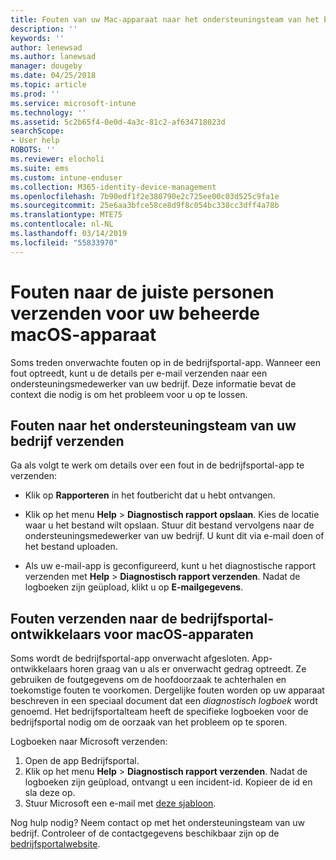 ```yaml
---
title: Fouten van uw Mac-apparaat naar het ondersteuningsteam van het bedrijf verzenden | Microsoft Docs
description: ''
keywords: ''
author: lenewsad
ms.author: lanewsad
manager: dougeby
ms.date: 04/25/2018
ms.topic: article
ms.prod: ''
ms.service: microsoft-intune
ms.technology: ''
ms.assetid: 5c2b65f4-0e0d-4a3c-81c2-af634718023d
searchScope:
- User help
ROBOTS: ''
ms.reviewer: elocholi
ms.suite: ems
ms.custom: intune-enduser
ms.collection: M365-identity-device-management
ms.openlocfilehash: 7b90edf1f2e380790e2c725ee00c03d525c9fa1e
ms.sourcegitcommit: 25e6aa3bfce58ce8d9f8c054bc338cc3dff4a78b
ms.translationtype: MTE75
ms.contentlocale: nl-NL
ms.lasthandoff: 03/14/2019
ms.locfileid: "55833970"
---
```

# <a name="submit-errors-to-the-right-people-for-your-managed-macos-device"></a>Fouten naar de juiste personen verzenden voor uw beheerde macOS-apparaat

Soms treden onverwachte fouten op in de bedrijfsportal-app. Wanneer een fout optreedt, kunt u de details per e-mail verzenden naar een ondersteuningsmedewerker van uw bedrijf. Deze informatie bevat de context die nodig is om het probleem voor u op te lossen.

## <a name="send-errors-to-your-company-support"></a>Fouten naar het ondersteuningsteam van uw bedrijf verzenden

Ga als volgt te werk om details over een fout in de bedrijfsportal-app te verzenden:

-   Klik op **Rapporteren** in het foutbericht dat u hebt ontvangen.

-   Klik op het menu **Help** > **Diagnostisch rapport opslaan**. Kies de locatie waar u het bestand wilt opslaan. Stuur dit bestand vervolgens naar de ondersteuningsmedewerker van uw bedrijf. U kunt dit via e-mail doen of het bestand uploaden.

-   Als uw e-mail-app is geconfigureerd, kunt u het diagnostische rapport verzenden met **Help** > **Diagnostisch rapport verzenden**. Nadat de logboeken zijn geüpload, klikt u op **E-mailgegevens**.

## <a name="send-errors-to-the-company-portal-developers-for-macos-devices"></a>Fouten verzenden naar de bedrijfsportal-ontwikkelaars voor macOS-apparaten

Soms wordt de bedrijfsportal-app onverwacht afgesloten. App-ontwikkelaars horen graag van u als er onverwacht gedrag optreedt. Ze gebruiken de foutgegevens om de hoofdoorzaak te achterhalen en toekomstige fouten te voorkomen. Dergelijke fouten worden op uw apparaat beschreven in een speciaal document dat een _diagnostisch logboek_ wordt genoemd. Het bedrijfsportalteam heeft de specifieke logboeken voor de bedrijfsportal nodig om de oorzaak van het probleem op te sporen.

Logboeken naar Microsoft verzenden:

1.  Open de app Bedrijfsportal.
2.  Klik op het menu **Help** > **Diagnostisch rapport verzenden**.  Nadat de logboeken zijn geüpload, ontvangt u een incident-id. Kopieer de id en sla deze op.
3.  Stuur Microsoft een e-mail met <a href="mailto:IntuneCPiOSfeedback@microsoft.com?subject=My Company Portal App Closed Unexpectedly&body=Paste your incident ID and describe the incident here.">deze sjabloon</a>.

Nog hulp nodig? Neem contact op met het ondersteuningsteam van uw bedrijf. Controleer of de contactgegevens beschikbaar zijn op de [bedrijfsportalwebsite](https://go.microsoft.com/fwlink/?linkid=2010980).
